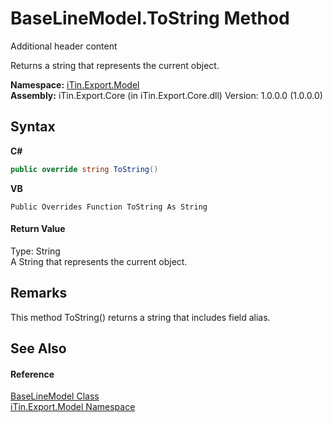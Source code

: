 # BaseLineModel.ToString Method 
Additional header content 

Returns a string that represents the current object.

**Namespace:**&nbsp;<a href="N_iTin_Export_Model">iTin.Export.Model</a><br />**Assembly:**&nbsp;iTin.Export.Core (in iTin.Export.Core.dll) Version: 1.0.0.0 (1.0.0.0)

## Syntax

**C#**<br />
``` C#
public override string ToString()
```

**VB**<br />
``` VB
Public Overrides Function ToString As String
```


#### Return Value
Type: String<br />A String that represents the current object.

## Remarks
This method ToString() returns a string that includes field alias.

## See Also


#### Reference
<a href="T_iTin_Export_Model_BaseLineModel">BaseLineModel Class</a><br /><a href="N_iTin_Export_Model">iTin.Export.Model Namespace</a><br />